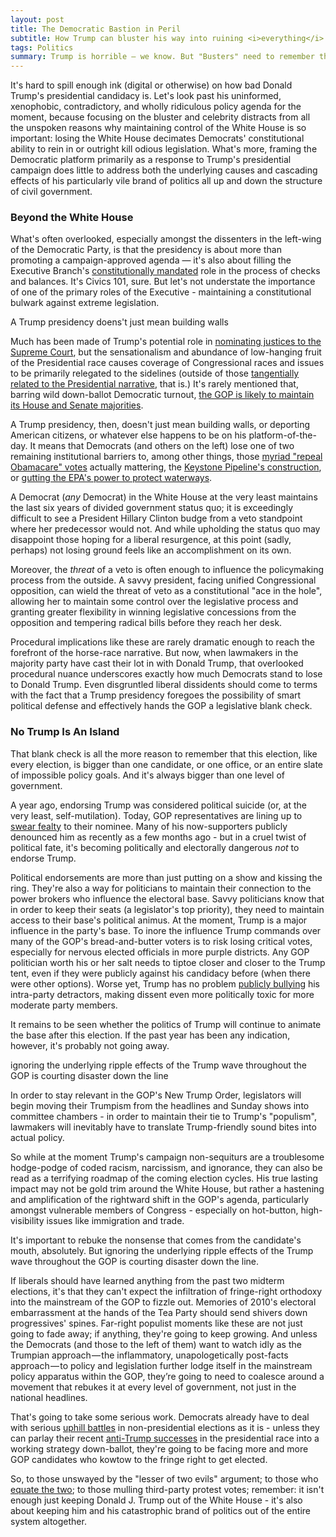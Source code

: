 ```yaml
---
layout: post
title: The Democratic Bastion in Peril
subtitle: How Trump can bluster his way into ruining <i>everything</i>
tags: Politics
summary: Trump is horrible — we know. But "Busters" need to remember that this (and every) election is bigger than one man, one office, or one branch of government.
---
```


It's hard to spill enough ink (digital or otherwise) on how bad Donald Trump's presidential candidacy is. Let's look past his uninformed, xenophobic, contradictory, and wholly ridiculous policy agenda for the moment, because focusing on the bluster and celebrity distracts from all the unspoken reasons why maintaining control of the White House is so important: losing the White House decimates Democrats' constitutional ability to rein in or outright kill odious legislation. What's more, framing the Democratic platform primarily as a response to Trump's presidential campaign does little to address both the underlying causes and cascading effects of his particularly vile brand of politics all up and down the structure of civil government.

### Beyond the White House

What's often overlooked, especially amongst the dissenters in the left-wing of the Democratic Party, is that the presidency is about more than promoting a campaign-approved agenda — it's also about filling the Executive Branch's [constitutionally mandated][ai] role in the process of checks and balances. It's Civics 101, sure. But let's not understate the importance of one of the primary roles of the Executive - maintaining a constitutional bulwark against extreme legislation.

<aside class="pull-quote-right"><p>A Trump presidency doens't just mean building walls</p></aside>

Much has been made of Trump's potential role in [nominating justices to the Supreme Court][sc], but the sensationalism and abundance of low-hanging fruit of the Presidential race causes coverage of Congressional races and issues to be primarily relegated to the sidelines (outside of those [tangentially related to the Presidential narrative][dws], that is.) It's rarely mentioned that, barring wild down-ballot Democratic turnout, [the GOP is likely to maintain its House and Senate majorities][s16]. 

A Trump presidency, then, doesn't just mean building walls, or deporting American citizens, or whatever else happens to be on his platform-of-the-day. It means that Democrats (and others on the left) lose one of two remaining institutional barriers to, among other things, those [myriad "repeal Obamacare" votes][aca] actually mattering, the [Keystone Pipeline's construction][kxl], or [gutting the EPA's power to protect waterways][epa].

A Democrat (_any_ Democrat) in the White House at the very least maintains the last six years of divided government status quo; it is exceedingly difficult to see a President Hillary Clinton budge from a veto standpoint where her predecessor would not. And while upholding the status quo may disappoint those hoping for a liberal resurgence, at this point (sadly, perhaps) not losing ground feels like an accomplishment on its own.

Moreover, the _threat_ of a veto is often enough to influence the policymaking process from the outside. A savvy president, facing unified Congressional opposition, can wield the threat of veto as a constitutional "ace in the hole", allowing her to maintain some control over the legislative process and granting greater flexibility in winning legislative concessions from the opposition and tempering radical bills before they reach her desk.

Procedural implications like these are rarely dramatic enough to reach the forefront of the horse-race narrative. But now, when lawmakers in the majority party have cast their lot in with Donald Trump, that overlooked procedural nuance underscores exactly how much Democrats stand to lose to Donald Trump. Even disgruntled liberal dissidents should come to terms with the fact that a Trump presidency foregoes the possibility of smart political defense and effectively hands the GOP a legislative blank check.

### No Trump Is An Island

That blank check is all the more reason to remember that this election, like every election, is bigger than one candidate, or one office, or an entire slate of impossible policy goals. And it's always bigger than one level of government.

A year ago, endorsing Trump was considered political suicide (or, at the very least, self-mutilation). Today, GOP representatives are lining up to [swear fealty][gop] to their nominee. Many of his now-supporters publicly denounced him as recently as a few months ago - but in a cruel twist of political fate, it's becoming politically and electorally dangerous _not_ to endorse Trump.

Political endorsements are more than just putting on a show and kissing the ring. They're also a way for politicians to maintain their connection to the power brokers who influence the electoral base. Savvy politicians know that in order to keep their seats (a legislator's top priority), they need to maintain access to their base's political animus. At the moment, Trump is a major influence in the party's base. To inore the influence Trump commands over many of the GOP's bread-and-butter voters is to risk losing critical votes, especially for nervous elected officials in more purple districts. Any GOP politician worth his or her salt needs to tiptoe closer and closer to the Trump tent, even if they were publicly against his candidacy before (when there were other options). Worse yet, Trump has no problem [publicly bullying][end] his intra-party detractors, making dissent even more politically toxic for more moderate party members.

It remains to be seen whether the politics of Trump will continue to animate the base after this election. If the past year has been any indication, however, it's probably not going away.

<aside class="pull-quote-left"><p>ignoring the underlying ripple effects of the Trump wave throughout the GOP is courting disaster down the line</p></aside>

In order to stay relevant in the GOP's New Trump Order, legislators will begin moving their Trumpism from the headlines and Sunday shows into committee chambers - in order to maintain their tie to Trump's "populism", lawmakers will inevitably have to translate Trump-friendly sound bites into actual policy. 

So while at the moment Trump's campaign non-sequiturs are a troublesome hodge-podge of coded racism, narcissism, and ignorance, they can also be read as a terrifying roadmap of the coming election cycles. His true lasting impact may not be gold trim around the White House, but rather a hastening and amplification of the rightward shift in the GOP's agenda, particularly amongst vulnerable members of Congress - especially on hot-button, high-visibility issues like immigration and trade.

It's important to rebuke the nonsense that comes from the candidate's mouth, absolutely. But ignoring the underlying ripple effects of the Trump wave throughout the GOP is courting disaster down the line.

If liberals should have learned anything from the past two midterm elections, it's that they can't expect the infiltration of fringe-right orthodoxy into the mainstream of the GOP to fizzle out. Memories of 2010's electoral embarrassment at the hands of the Tea Party should send shivers down progressives' spines. Far-right populist moments like these are not just going to fade away; if anything, they're going to keep growing. And unless the Democrats (and those to the left of them) want to watch idly as the Trumpian approach — the inflammatory, unapologetically post-facts approach — to policy and legislation further lodge itself in the mainstream policy apparatus within the GOP, they’re going to need to coalesce around a movement that rebukes it at every level of government, not just in the national headlines. 

That's going to take some serious work. Democrats already have to deal with serious [uphill battles][to] in non-presidential elections as it is - unless they can parlay their recent [anti-Trump successes][hrcdt] in the presidential race into a working strategy down-ballot, they're going to be facing more and more GOP candidates who kowtow to the fringe right to get elected.

So, to those unswayed by the "lesser of two evils" argument; to those who [equate the two][eq]; to those mulling third-party protest votes; remember: it isn't enough just keeping Donald J. Trump out of the White House - it's also about keeping him and his catastrophic brand of politics out of the entire system altogether.




[ai]: https://www.law.cornell.edu/constitution/articlei#section7
[sc]: http://www.nytimes.com/2016/05/19/us/politics/donald-trump-supreme-court-nominees.html
[dws]: http://www.andrewventura.com/img/dws.png
[s16]: http://fivethirtyeight.com/features/senate-2016-the-democrats-strike-back/
[aca]: http://www.msnbc.com/rachel-maddow-show/groundhog-day-republicans-vote-repeal-obamacare
[kxl]: http://www.nytimes.com/2015/03/05/us/senate-fails-to-override-obamas-keystone-pipeline-veto.html
[epa]: http://thehill.com/policy/energy-environment/266575-senate-fails-to-override-obama-on-water-rule
[eq]: http://www.bbc.com/news/election-us-2016-35422862
[gop]: http://www.theatlantic.com/politics/archive/2016/07/where-republicans-stand-on-donald-trump-a-cheat-sheet/481449/
[to]: https://www.washingtonpost.com/news/the-fix/wp/2014/10/24/the-democrats-midterm-turnout-problem-in-6-charts/
[hrcdt]: http://www.cnn.com/2016/08/04/politics/hillary-clinton-leads-donald-trump-national-polls/
[veto]: http://users.clas.ufl.edu/rconley/ClintonVetoThreats.PDF
[end]: http://www.cnn.com/2016/08/02/politics/donald-trump-paul-ryan-john-mccain-endorse-primaries/